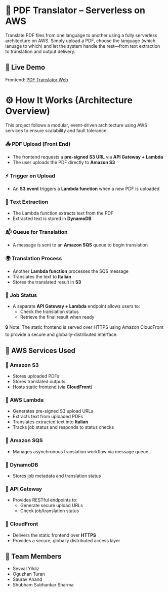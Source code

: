 # 📝 PDF Translator – Serverless on AWS
Translate PDF files from one language to another using a fully serverless architecture on AWS. Simply upload a PDF, choose the language (which lanuage to which) and let the system handle the rest—from text extraction to translation and output delivery.


## 🚀 Live Demo
Frontend: [PDF Translator Web](https://d1d3fusiyjat60.cloudfront.net/)


# ⚙️ How It Works (Architecture Overview)
This project follows a modular, event-driven architecture using AWS services to ensure scalability and fault tolerance:


### 📤 PDF Upload (Front End)
- The frontend requests a **pre-signed S3 URL** via **API Gateway + Lambda**
- The user uploads the PDF directly to **Amazon S3**

### ⚡ Trigger on Upload
- An **S3 event** triggers a **Lambda function** when a new PDF is uploaded

### 📝 Text Extraction
- The Lambda function extracts text from the PDF
- Extracted text is stored in **DynamoDB**

### 📬 Queue for Translation
- A message is sent to an **Amazon SQS** queue to begin translation

### 🌍 Translation Process
- Another **Lambda function** processes the SQS message
- Translates the text to **Italian**
- Stores the translated result in **S3**

### 🔄 Job Status
- A separate **API Gateway + Lambda** endpoint allows users to:
  - Check the translation status
  - Retrieve the final result when ready

🔒 Note: The static frontend is served over HTTPS using Amazon CloudFront to provide a secure and globally-distributed interface.


## 🧱 AWS Services Used

### 🔹 Amazon S3
- Stores uploaded PDFs  
- Stores translated outputs  
- Hosts static frontend (via **CloudFront**)

### 🔹 AWS Lambda
- Generates pre-signed S3 upload URLs  
- Extracts text from uploaded PDFs  
- Translates extracted text into **Italian**  
- Tracks job status and responds to status checks

### 🔹 Amazon SQS
- Manages asynchronous translation workflow via message queue

### 🔹 DynamoDB
- Stores job metadata and translation status

### 🔹 API Gateway
- Provides RESTful endpoints to:
  - Generate secure upload URLs
  - Check job/translation status

### 🔹 CloudFront
- Delivers the static frontend over **HTTPS**
- Provides a secure, globally distributed access layer




## 👥 Team Members
- Sevval Yildiz  
- Oguzhan Turan  
- Saurav Anand  
- Shubham Subhankar Sharma

